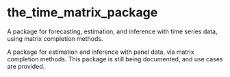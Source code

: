 # the_time_matrix_package
A package for forecasting, estimation, and inference with time series data, using matrix completion methods.

A package for estimation and inference with panel data, via matrix completion methods. This package is still being documented, and use cases are provided. 
